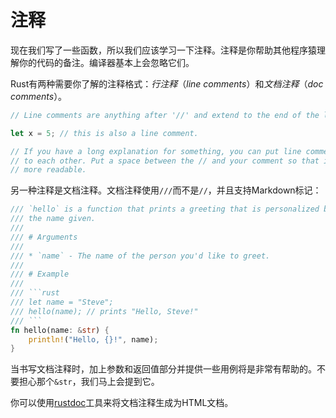 # 注释

现在我们写了一些函数，所以我们应该学习一下注释。注释是你帮助其他程序猿理解你的代码的备注。编译器基本上会忽略它们。

Rust有两种需要你了解的注释格式：*行注释*（*line comments*）和*文档注释*（*doc comments*）。

```rust
// Line comments are anything after '//' and extend to the end of the line.

let x = 5; // this is also a line comment.

// If you have a long explanation for something, you can put line comments next
// to each other. Put a space between the // and your comment so that it's
// more readable.
```

另一种注释是文档注释。文档注释使用`///`而不是`//`，并且支持Markdown标记：

```rust
/// `hello` is a function that prints a greeting that is personalized based on
/// the name given.
///
/// # Arguments
///
/// * `name` - The name of the person you'd like to greet.
///
/// # Example
///
/// ```rust
/// let name = "Steve";
/// hello(name); // prints "Hello, Steve!"
/// ```
fn hello(name: &str) {
    println!("Hello, {}!", name);
}
```

当书写文档注释时，加上参数和返回值部分并提供一些用例将是非常有帮助的。不要担心那个`&str`，我们马上会提到它。

你可以使用[rustdoc](http://doc.rust-lang.org/book/documentation.html)工具来将文档注释生成为HTML文档。
